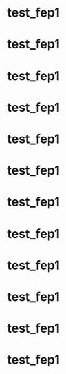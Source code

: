 # test_fep1
# test_fep1
# test_fep1
# test_fep1
# test_fep1
# test_fep1
# test_fep1
# test_fep1
# test_fep1
# test_fep1
# test_fep1
# test_fep1
